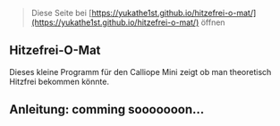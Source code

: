 
> Diese Seite bei [https://yukathe1st.github.io/hitzefrei-o-mat/](https://yukathe1st.github.io/hitzefrei-o-mat/) öffnen

## Hitzefrei-O-Mat
Dieses kleine Programm für den Calliope Mini zeigt ob man theoretisch Hitzfrei bekommen könnte.

## Anleitung: comming sooooooon...
